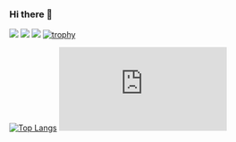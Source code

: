 ### Hi there 👋
![](http://github-profile-summary-cards.vercel.app/api/cards/profile-details?username=11104&theme=nord_bright)
![](http://github-profile-summary-cards.vercel.app/api/cards/stats?username=11104&theme=nord_bright)
![](http://github-profile-summary-cards.vercel.app/api/cards/productive-time?username=11104&theme=nord_bright&utcOffset=8)
[![trophy](https://github-profile-trophy.vercel.app/?username=11104)](https://github.com/ryo-ma/github-profile-trophy)
<!--![](http://github-profile-summary-cards.vercel.app/api/cards/repos-per-language?username=11104&theme=nord_bright)-->
<!--![](http://github-profile-summary-cards.vercel.app/api/cards/most-commit-language?username=11104&theme=nord_bright)-->
[![Top Langs](https://github-readme-stats.vercel.app/api/top-langs/?username=11104&layout=compact)](https://github.com/anuraghazra/github-readme-stats)
[![My Stats](https://github-stats-evirunurm.vercel.app/api/stats.js?username=11104)](https://github.com/evirunurm/github-stats)
 

<!--
**11104/11104** is a ✨ _special_ ✨ repository because its `README.md` (this file) appears on your GitHub profile.

Here are some ideas to get you started:

- 🔭 I’m currently working on ...
- 🌱 I’m currently learning ...
- 👯 I’m looking to collaborate on ...
- 🤔 I’m looking for help with ...
- 💬 Ask me about ...
- 📫 How to reach me: ...
- 😄 Pronouns: ...
- ⚡ Fun fact: ...
-->
